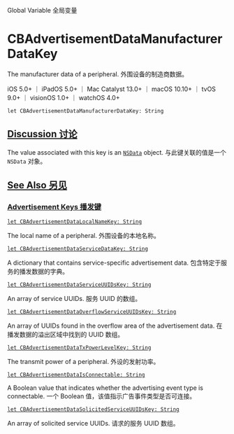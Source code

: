 Global Variable 全局变量

# CBAdvertisementDataManufacturerDataKey

The manufacturer data of a peripheral.
外围设备的制造商数据。

iOS 5.0+ ｜ iPadOS 5.0+ ｜ Mac Catalyst 13.0+ ｜ macOS 10.10+ ｜ tvOS 9.0+ ｜ visionOS 1.0+ ｜ watchOS 4.0+ 

```
let CBAdvertisementDataManufacturerDataKey: String
```



## [Discussion 讨论](https://developer.apple.com/documentation/corebluetooth/cbadvertisementdatamanufacturerdatakey#Discussion)

The value associated with this key is an [`NSData`](https://developer.apple.com/documentation/foundation/nsdata) object.
与此键关联的值是一个 `NSData` 对象。



## [See Also 另见](https://developer.apple.com/documentation/corebluetooth/cbadvertisementdatamanufacturerdatakey#see-also)

### [Advertisement Keys 播发键](https://developer.apple.com/documentation/corebluetooth/cbadvertisementdatamanufacturerdatakey#Advertisement-Keys)

[`let CBAdvertisementDataLocalNameKey: String`](https://developer.apple.com/documentation/corebluetooth/cbadvertisementdatalocalnamekey)

The local name of a peripheral.
外围设备的本地名称。

[`let CBAdvertisementDataServiceDataKey: String`](https://developer.apple.com/documentation/corebluetooth/cbadvertisementdataservicedatakey)

A dictionary that contains service-specific advertisement data.
包含特定于服务的播发数据的字典。

[`let CBAdvertisementDataServiceUUIDsKey: String`](https://developer.apple.com/documentation/corebluetooth/cbadvertisementdataserviceuuidskey)

An array of service UUIDs.
服务 UUID 的数组。

[`let CBAdvertisementDataOverflowServiceUUIDsKey: String`](https://developer.apple.com/documentation/corebluetooth/cbadvertisementdataoverflowserviceuuidskey)

An array of UUIDs found in the overflow area of the advertisement data.
在播发数据的溢出区域中找到的 UUID 数组。

[`let CBAdvertisementDataTxPowerLevelKey: String`](https://developer.apple.com/documentation/corebluetooth/cbadvertisementdatatxpowerlevelkey)

The transmit power of a peripheral.
外设的发射功率。

[`let CBAdvertisementDataIsConnectable: String`](https://developer.apple.com/documentation/corebluetooth/cbadvertisementdataisconnectable)

A Boolean value that indicates whether the advertising event type is connectable.
一个 Boolean 值，该值指示广告事件类型是否可连接。

[`let CBAdvertisementDataSolicitedServiceUUIDsKey: String`](https://developer.apple.com/documentation/corebluetooth/cbadvertisementdatasolicitedserviceuuidskey)

An array of solicited service UUIDs.
请求的服务 UUID 数组。
